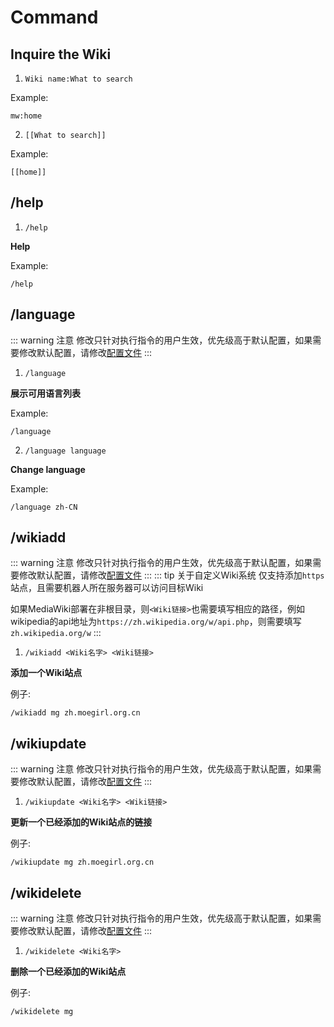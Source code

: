 # Command

## Inquire the Wiki
1. `Wiki name:What to search`

Example:
```
mw:home
```

2. `[[What to search]]`

Example:
```
[[home]]
```

## /help
1. `/help`

**Help**

Example:
```
/help
```

## /language
::: warning 注意
修改只针对执行指令的用户生效，优先级高于默认配置，如果需要修改默认配置，请修改[配置文件](How-to-ues/configyml-template.md)
:::

1. `/language`

**展示可用语言列表**

Example:
```
/language
```

2. `/language language`

**Change language**

Example:
```
/language zh-CN
```

## /wikiadd
::: warning 注意
修改只针对执行指令的用户生效，优先级高于默认配置，如果需要修改默认配置，请修改[配置文件](How-to-ues/configyml-template.md)
:::
::: tip 关于自定义Wiki系统
仅支持添加`https`站点，且需要机器人所在服务器可以访问目标Wiki

如果MediaWiki部署在非根目录，则`<Wiki链接>`也需要填写相应的路径，例如wikipedia的api地址为`https://zh.wikipedia.org/w/api.php`，则需要填写`zh.wikipedia.org/w`
:::

1. `/wikiadd <Wiki名字> <Wiki链接>`

**添加一个Wiki站点**

例子:
```
/wikiadd mg zh.moegirl.org.cn
```

## /wikiupdate
::: warning 注意
修改只针对执行指令的用户生效，优先级高于默认配置，如果需要修改默认配置，请修改[配置文件](How-to-ues/configyml-template.md)
:::

1. `/wikiupdate <Wiki名字> <Wiki链接>`

**更新一个已经添加的Wiki站点的链接**

例子:
```
/wikiupdate mg zh.moegirl.org.cn
```

## /wikidelete
::: warning 注意
修改只针对执行指令的用户生效，优先级高于默认配置，如果需要修改默认配置，请修改[配置文件](How-to-ues/configyml-template.md)
:::

1. `/wikidelete <Wiki名字>`

**删除一个已经添加的Wiki站点**

例子:
```
/wikidelete mg
```